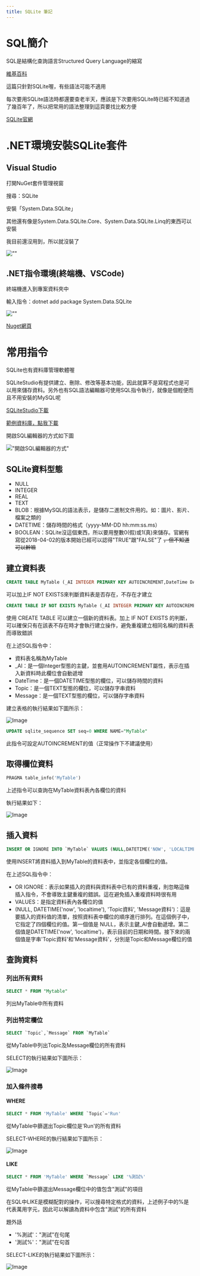 ```yaml
---
title: SQLite 筆記
---
```


# SQL簡介

SQL是結構化查詢語言Structured Query Language的縮寫

[維基百科](https://zh.wikipedia.org/zh-tw/SQL)

這篇只針對SQLite喔，有些語法可能不適用

每次要用SQLite語法時都還要查老半天，應該是下次要用SQLite時已經不知道過了幾百年了，所以把常用的語法整理到這頁要找比較方便

[SQLite官網](https://www.sqlite.org/index.html)

# .NET環境安裝SQLite套件

## Visual Studio

打開NuGet套件管理視窗

搜尋：SQLite

安裝「System.Data.SQLite」

其他還有像是System.Data.SQLite.Core、System.Data.SQLite.Linq的東西可以安裝

我目前還沒用到，所以就沒裝了

![""](./images/NuGet已安裝.png)

## .NET指令環境(終端機、VSCode)

終端機進入到專案資料夾中

輸入指令：dotnet add package System.Data.SQLite

![""](./images/NuGet指令安裝.png)

[Nuget網頁](https://www.nuget.org/packages/System.Data.SQLite)

# 常用指令

SQLite也有資料庫管理軟體喔

SQLiteStudio有提供建立、刪除、修改等基本功能，因此就算不是寫程式也是可以用來儲存資料。另外也有SQL語法編輯器可使用SQL指令執行，就像是個輕便而且不用安裝的MySQL呢

[SQLiteStudio下載](https://sqlitestudio.pl/)

[範例資料庫，點我下載](./MyData.db)

開啟SQL編輯器的方式如下圖

!["開啟SQL編輯器的方式"](./images/SQLiteStudio開啟SQL編輯器.png)

## SQLite資料型態

- NULL
- INTEGER
- REAL
- TEXT
- BLOB：根據MySQL的語法表示，是儲存二進制文件用的。如：圖片、影片、檔案之類的
- DATETIME：儲存時間的格式（yyyy-MM-DD hh:mm:ss.ms）
- BOOLEAN：SQLite沒這個東西，所以要用整數0(假)或1(真)來儲存。官網有寫從2018-04-02的版本開始已經可以認得"TRUE"跟"FALSE"了 ~~，但不知道可以幹嘛~~

## 建立資料表

```sql
CREATE TABLE MyTable (_AI INTEGER PRIMARY KEY AUTOINCREMENT,DateTime DATETIME,Topic TEXT,Message TEXT);
```

可以加上IF NOT EXISTS來判斷資料表是否存在，不存在才建立

```sql
CREATE TABLE IF NOT EXISTS MyTable (_AI INTEGER PRIMARY KEY AUTOINCREMENT,DateTime DATETIME,Topic TEXT,Message TEXT);
```

使用 CREATE TABLE 可以建立一個新的資料表。加上 IF NOT EXISTS 的判斷，可以確保只有在該表不存在時才會執行建立操作，避免重複建立相同名稱的資料表而導致錯誤

在上述SQL指令中：

- 資料表名稱為MyTable
- _AI：是一個Integer型態的主鍵，並套用AUTOINCREMENT屬性，表示在插入新資料時此欄位會自動遞增
- DateTime：是一個DATETIME型態的欄位，可以儲存時間的資料
- Topic：是一個TEXT型態的欄位，可以儲存字串資料
- Message：是一個TEXT型態的欄位，可以儲存字串資料

建立表格的執行結果如下圖所示：

![Image](./images/建立資料表.png)

```sql
UPDATE sqlite_sequence SET seq=0 WHERE NAME="MyTable"
```

此指令可設定AUTOINCREMENT的值（正常操作下不建議使用）

## 取得欄位資料

```sql
PRAGMA table_info('MyTable')
```

上述指令可以查詢在MyTable資料表內各欄位的資料

執行結果如下：

![Image](./images/PRAGMA執行結果.png)

## 插入資料

```sql
INSERT OR IGNORE INTO `MyTable` VALUES (NULL,DATETIME('NOW', 'LOCALTIME'),'Topic資料','Message資料')
```

使用INSERT將資料插入到MyTable的資料表中，並指定各個欄位的值。

在上述SQL指令中：

- OR IGNORE：表示如果插入的資料與資料表中已有的資料重複，則忽略這條插入指令，不會導致主鍵重複的錯誤。這在避免插入重複資料時很有用
- VALUES：是指定資料表內各欄位的值
- (NULL, DATETIME('now', 'localtime'), 'Topic資料', 'Message資料')：這是要插入的資料值的清單，按照資料表中欄位的順序進行排列。在這個例子中，它指定了四個欄位的值。第一個值是 NULL，表示主鍵_AI會自動遞增。第二個值是DATETIME('now', 'localtime')，表示目前的日期和時間。接下來的兩個值是字串'Topic資料'和'Message資料'，分別是Topic和Message欄位的值

## 查詢資料

### 列出所有資料

```sql
SELECT * FROM "Mytable"
```

列出MyTable中所有資料

### 列出特定欄位

```sql
SELECT `Topic`,`Message` FROM `MyTable`
```

從MyTable中列出Topic及Message欄位的所有資料

SELECT的執行結果如下圖所示：

![Image](./images/Select查詢結果_1.png)

### 加入條件搜尋

#### WHERE

```sql
SELECT * FROM 'MyTable' WHERE `Topic`='Run'
```

從MyTable中篩選出Topic欄位是'Run'的所有資料

SELECT-WHERE的執行結果如下圖所示：

![Image](./images/Select查詢結果_2.png)

#### LIKE

```sql
SELECT * FROM 'MyTable' WHERE `Message` LIKE '%測試%'
```

從MyTable中篩選出Message欄位中的值包含"測試"的項目

在SQL中LIKE是模糊配對的操作，可以搜尋特定格式的資料，上述例子中的%是代表萬用字元，因此可以解讀為資料中包含"測試"的所有資料

題外話
- '%測試'："測試"在句尾
- '測試%'："測試"在句首

SELECT-LIKE的執行結果如下圖所示：

![Image](./images/Select查詢結果_3.png)